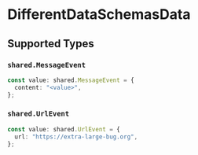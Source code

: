 # DifferentDataSchemasData


## Supported Types

### `shared.MessageEvent`

```typescript
const value: shared.MessageEvent = {
  content: "<value>",
};
```

### `shared.UrlEvent`

```typescript
const value: shared.UrlEvent = {
  url: "https://extra-large-bug.org",
};
```

